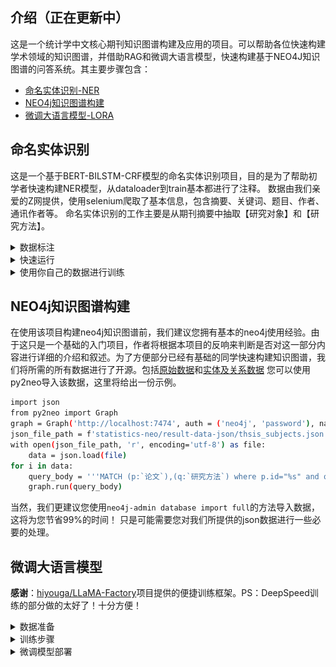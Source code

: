 ## 介绍（正在更新中）

这是一个统计学中文核心期刊知识图谱构建及应用的项目。可以帮助各位快速构建学术领域的知识图谱，并借助RAG和微调大语言模型，快速构建基于NEO4J知识图谱的问答系统。其主要步骤包含：

- [命名实体识别-NER](#命名实体识别)
- [NEO4j知识图谱构建](#NEO4j知识图谱构建)
- [微调大语言模型-LORA](#微调大语言模型)

## 命名实体识别

这是一个基于BERT-BILSTM-CRF模型的命名实体识别项目，目的是为了帮助初学者快速构建NER模型，从dataloader到train基本都进行了注释。
数据由我们亲爱的Z网提供，使用selenium爬取了基本信息，包含摘要、关键词、题目、作者、通讯作者等。
命名实体识别的工作主要是从期刊摘要中抽取【研究对象】和【研究方法】。

<details><summary>数据标注</summary>
数据采用BIO标注，一共只有两类实体：【研究对象】和【研究方法】。PS1：别骂实体少，俺也不是想偷懒。
首先用GPT4进行初步的抽取，然后再人工核查，数据集的质量个人感觉还是不错的。提示词和大模型没有使用langchain或llama-index，自己编了一套提示词，您可以在[statistics-ner/data/gpt_data_tagging.py](statistics-ner/data/gpt_data_tagging.py)中查看。
PS2：由于本项目是于2023年做的，直到现在才上传github，目前（2024年7月）GPT4的API接口已经无法使用，各位可以维持提示词不变，采用其他的大语言模型进行数据标注，也可以使用一些通用的实体识别模型（如RaNER等）进行初步的数据标注。
</details>

<details><summary>快速运行</summary>
如果你想直接进行运行并查看效果，而非在自己的数据上进行预训练。只需要：

第一步，将本项目拖至您的本地，同时安装python的依赖库，如何创建python环境，这里就不进行赘述了。

```bash
git clone --depth 1 https://github.com/markoov/statistics-neo-llm.git
cd statistics-neo-llm
pip install -r requirements.txt -i https://pypi.tuna.tsinghua.edu.cn/simple
```

第二步，将bert模型下载至您的本地模型目录，可以通过modelscope或huggingface下载，也可以直接将您本地的模型文件复制进来。这里给出一个从modelscope中下载roberta-wwm-ext模型的代码。下载完成之后，你需要在[config](statistics-ner/config.py)中修改`self.bert_dir`参数，您下载了什么模型，直接替换其名字便可。PS：根据经验，相同size的bert模型，训练的最终结果不会有特别显著的差距。

```bash
cd statistics-ner/model-hub
git lfs install
git clone ----depth 1 https://www.modelscope.cn/dienstag/chinese-bert-wwm-ext.git 
```

第三步，回到statistics-ner目录下，开始训练。PS：注意当前目录即可，因为config内没有用os查询当前目录，在下也懒得改了。

```bash
cd ..
python main.py
```

训练步骤使用tqdm进行了进度条管理，每一个epoch进行一次验证，每save_step步保存一次模型，训练日志将保存loss和P\R\ACC等指标。日志文件将存入statistics-ner/checkpoint/statistics目录。
在下使用了一块3090显卡进行训练，在本项目的数据集和参数配置下，大约需要占用18GB的显存，一个epoch耗时在2分钟左右。这里给出一个训练了2个epoch的结果，如果希望结果能更加好看，估计需要训练30轮左右。

![ner-training](assets/ner-training.png)

</details>

<details><summary>使用你自己的数据进行训练</summary>

想要使用你自己的数据，训练你自己的模型，你需要按照[data](statistics-ner/data/val_data.json)的格式，构建BIO数据集，主要特征只需要包含id，text和label三列。数据标注和制作训练集、验证集的过程为简单的python数据分析的内容，这里不做赘述。

</details>

## NEO4j知识图谱构建

在使用该项目构建neo4j知识图谱前，我们建议您拥有基本的neo4j使用经验。由于这只是一个基础的入门项目，作者将根据本项目的反响来判断是否对这一部分内容进行详细的介绍和叙述。为了方便部分已经有基础的同学快速构建知识图谱，我们将所需的所有数据进行了开源。包括[原始数据](statistics-neo/ori-dataset/origin_data.csv)和[实体及关系数据](statistics-neo/result-data-json)
您可以使用py2neo导入该数据，这里将给出一份示例。

```bash
import json
from py2neo import Graph
graph = Graph('http://localhost:7474', auth = ('neo4j', 'password'), name="statistics")
json_file_path = f'statistics-neo/result-data-json/thsis_subjects.json'
with open(json_file_path, 'r', encoding='utf-8') as file:
    data = json.load(file)
for i in data:
    query_body = '''MATCH (p:`论文`),(q:`研究方法`) where p.id="%s" and q.name="%s" create (p)-[:研究方法{研究时期:p.发表年份}]->(q)'''%(i['id'],i['研究方法'])
    graph.run(query_body)
```

当然，我们更建议您使用`neo4j-admin database import full`的方法导入数据，这将为您节省99%的时间！
只是可能需要您对我们所提供的json数据进行一些必要的处理。

## 微调大语言模型

**感谢**：[hiyouga/LLaMA-Factory](https://github.com/hiyouga/LLaMA-Factory)项目提供的便捷训练框架。PS：DeepSpeed训练的部分做的太好了！十分方便！

<details><summary>数据准备</summary>

针对大语言模型的微调，我们使用GPT4、GPT3.5、Qwen、GLM3等模型构建了统计学问答对数据集，各位可以在[data](statistics-llm/statistic_train.json)中自行查看，我们针对数据进行了泛化（每个问答对维持output不变，对input泛化5次）。PS：在实际场景中，建议谨慎进行问答对泛化，如果你有具体的应用场景，可以酌情使用。

</details>

<details><summary>训练步骤</summary>

第一步，拉下LLaMA-Factory项目。

```bash
cd statistics-llm
git clone https://github.com/hiyouga/LLaMA-Factory.git
```

第二步，将[训练文件](statistics-llm/statistic_train.json)放入其中的data目录下，并在dataset_info.json中配置相关参数，也可以直接将下面这个示例复制粘贴进去。

```bash
  "statistics":{
    "file_name": "statistic_train.json",
    "columns":{
      "prompt":"instruction",
      "query":"input",
      "response":"output"
    }
  }
```

第三步，下载大语言模型至你的本地目录，你可以自己新建一个目录，没必要将大模型文件放在该项目的目录下，当然LLaMA-Factory项目也是如此。

第四步，按照您的需求配置sft.sh文件，由于项目更新，过去的lora配置找不着了，这里给出一个我之前用弱智吧数据训练的示例[sft](statistics-llm/sft.sh)。为方便各位使用，在下针对部分参数进行了注释。嫌麻烦的同学只需要修改其中与路径相关的参数，如model_name_or_path、dataset、dataset_dir、output_dir和关键配置参数，如template即可。详细内容也可转至[hiyouga/LLaMA-Factory](https://github.com/hiyouga/LLaMA-Factory)项目进行学习。

第四步，开始训练即可。PS：请注意您的GPU配置，正常而言，6/7B规格模型的lora微调可能需要16GB显存的显卡。

```bash
sh sft.sh
```

</details>

<details><summary>微调模型部署</summary>

我们推荐使用peft库导入lora模型的参数。
这里给出一个简单的示例，我们推荐您根据各大开源模型给出的api框架（uvicorn）配置您的大模型服务。

```bash
from peft import PeftModel
from transformers import AutoTokenizer, AutoModel
tokenizer = AutoTokenizer.from_pretrained(ChatGLM3_TOKENIZER_PATH, trust_remote_code=True)
model = AutoModel.from_pretrained(ChatGLM3_PATH, trust_remote_code=True, device_map="auto")
model = PeftModel.from_pretrained(model, "你训练好的lora模型的路径")
model = model.eval()
```

</details>